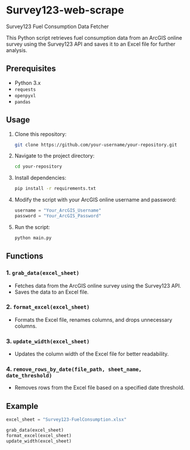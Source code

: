 # Survey123-web-scrape

 Survey123 Fuel Consumption Data Fetcher

This Python script retrieves fuel consumption data from an ArcGIS online survey using the Survey123 API and saves it to an Excel file for further analysis.

## Prerequisites

- Python 3.x
- `requests`
- `openpyxl`
- `pandas`

## Usage

1. Clone this repository:

    ```bash
    git clone https://github.com/your-username/your-repository.git
    ```

2. Navigate to the project directory:

    ```bash
    cd your-repository
    ```

3. Install dependencies:

    ```bash
    pip install -r requirements.txt
    ```

4. Modify the script with your ArcGIS online username and password:

    ```python
    username = "Your_ArcGIS_Username"
    password = "Your_ArcGIS_Password"
    ```

5. Run the script:

    ```bash
    python main.py
    ```

## Functions

### 1. `grab_data(excel_sheet)`

- Fetches data from the ArcGIS online survey using the Survey123 API.
- Saves the data to an Excel file.

### 2. `format_excel(excel_sheet)`

- Formats the Excel file, renames columns, and drops unnecessary columns.

### 3. `update_width(excel_sheet)`

- Updates the column width of the Excel file for better readability.

### 4. `remove_rows_by_date(file_path, sheet_name, date_threshold)`

- Removes rows from the Excel file based on a specified date threshold.

## Example

```python
excel_sheet = "Survey123-FuelConsumption.xlsx"

grab_data(excel_sheet)
format_excel(excel_sheet)
update_width(excel_sheet)